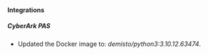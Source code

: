 #### Integrations
##### CyberArk PAS
- Updated the Docker image to: *demisto/python3:3.10.12.63474*.
